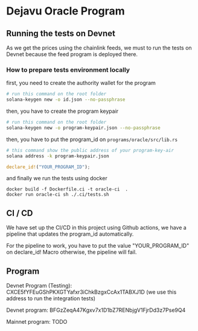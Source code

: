 # Dejavu Oracle Program

## Running the tests on Devnet
As we get the prices using the chainlink feeds, we must to run the tests on Devnet because the feed program is deployed there.

### How to prepare tests environment locally

first, you need to create the authority wallet for the program 
```bash
# run this command on the root folder
solana-keygen new -o id.json --no-passphrase
```

then, you have to create the program keypair

```bash
# run this command on the root folder
solana-keygen new -o program-keypair.json --no-passphrase
```

then, you have to put the program_id on `programs/oracle/src/lib.rs` 
```bash
# this command show the public address of your program-key-air
solana address -k program-keypair.json
```

```rust
declare_id!("YOUR_PROGRAM_ID");
```

and finally we run the tests using docker
```
docker build -f Dockerfile.ci -t oracle-ci  .
docker run oracle-ci sh ./.ci/tests.sh
```

## CI / CD

We have set up the CI/CD in this project using Github actions, we have a pipeline that updates the program_id automatically. 

For the pipeline to work, you have to put the value "YOUR_PROGRAM_ID" on declare_id! Macro otherwise, the pipeline will fail.

## Program

Devnet Program (Testing):
CXCE5fYFEuGShPKXGTYafxr3iChkBzgxCcAx1TABXJ1D (we use this address to run the integration tests)

Devnet program: 
BFGzZeqA47Kgxv7x1D1bZ7RENbjgV1FjrDd3z7Pse9Q4

Mainnet program: 
TODO


